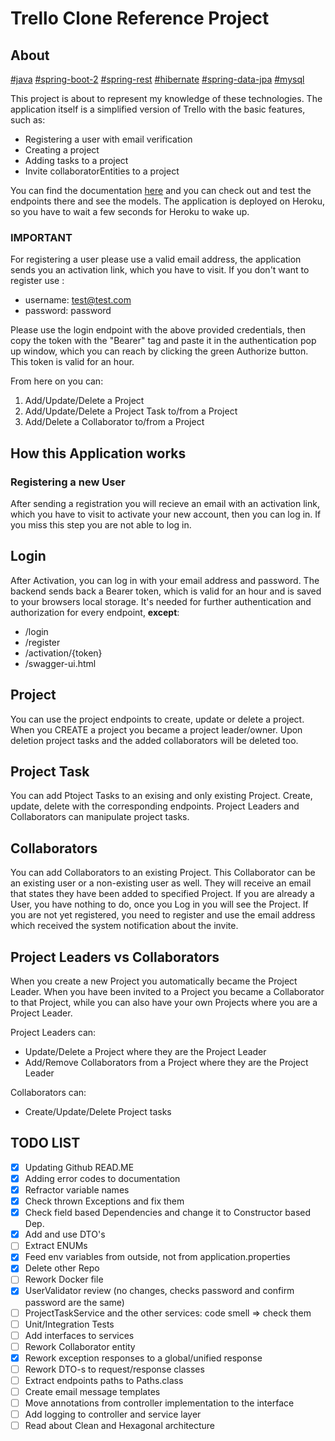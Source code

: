 # Trello Clone Reference Project

## About
[#java](https://www.oracle.com/java/technologies/) [#spring-boot-2](https://spring.io/) [#spring-rest](https://spring.io/guides/gs/rest-service/) [#hibernate](https://hibernate.org/) [#spring-data-jpa](https://spring.io/projects/spring-data-jpa)
[#mysql](https://www.mysql.com/)

This project is about to represent my knowledge of these technologies.
The application itself is a simplified version of Trello with the basic features, such as:
- Registering a user with email verification
- Creating a project
- Adding tasks to a project
- Invite collaboratorEntities to a project

You can find the documentation [here](https://trello-clone-ms.herokuapp.com/swagger-ui.html) and you can check out and test the endpoints there and see the models. The application is deployed on Heroku, so you have to wait a few seconds for Heroku to wake up.

### IMPORTANT

For registering a user please use a valid email address, the application sends you an activation link, which you have to visit.
If you don't want to register use :

- username: test@test.com
- password: password

Please use the login endpoint with the above provided credentials,
then copy the token with the "Bearer" tag and paste it in the authentication pop up window, which you can reach by clicking the green Authorize button.
This token is valid for an hour.

From here on you can:
1. Add/Update/Delete a Project
2. Add/Update/Delete a Project Task to/from a Project
3. Add/Delete a Collaborator to/from a Project

## How this Application works

### Registering a new User
After sending a registration you will recieve an email with an activation link, which you have to visit to activate your new account, then you can log in.
If you miss this step you are not able to log in.

## Login
After Activation, you can log in with your email address and password. The backend sends back a Bearer token, which is valid for an hour and is saved to your browsers local storage. It's needed for further authentication and authorization for every endpoint, **except**:
- /login
- /register
- /activation/{token}
- /swagger-ui.html

## Project
You can use the project endpoints to create, update or delete a project. When you CREATE a project you became a project leader/owner.
Upon deletion project tasks and the added collaborators will be deleted too.

## Project Task
You can add Ptoject Tasks to an exising and only existing Project. Create, update, delete with the corresponding endpoints. Project Leaders and Collaborators can manipulate project tasks.

## Collaborators
You can add Collaborators to an existing Project. This Collaborator can be an existing user or a non-existing user as well. They will receive an email that states they have been added to specified Project. If you are already a User, you have nothing to do, once you Log in you will see the Project. If you are not yet registered, you need to register and use the email address which received the system notification about the invite.

## Project Leaders vs Collaborators
When you create a new Project you automatically became the Project Leader.
When you have been invited to a Project you became a Collaborator to that Project, while you can also have your own Projects where you are a Project Leader. 

Project Leaders can:
- Update/Delete a Project where they are the Project Leader
- Add/Remove Collaborators from a Project where they are the Project Leader

Collaborators can:
- Create/Update/Delete Project tasks


## TODO LIST
- [x] Updating Github READ.ME
- [x] Adding error codes to documentation
- [x] Refractor variable names
- [x] Check thrown Exceptions and fix them
- [x] Check field based Dependencies and change it to Constructor based Dep.
- [x] Add and use DTO's
- [ ] Extract ENUMs
- [x] Feed env variables from outside, not from application.properties
- [x] Delete other Repo
- [ ] Rework Docker file
- [x] UserValidator review (no changes, checks password and confirm password are the same)
- [ ] ProjectTaskService and the other services: code smell => check them
- [ ] Unit/Integration Tests
- [ ] Add interfaces to services
- [ ] Rework Collaborator entity
- [x] Rework exception responses to a global/unified response
- [ ] Rework DTO-s to request/response classes
- [ ] Extract endpoints paths to Paths.class
- [ ] Create email message templates
- [ ] Move annotations from controller implementation to the interface
- [ ] Add logging to controller and service layer
- [ ] Read about Clean and Hexagonal architecture